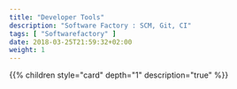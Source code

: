 ```yaml
---
title: "Developer Tools"
description: "Software Factory : SCM, Git, CI"
tags: [ "Softwarefactory" ]
date: 2018-03-25T21:59:32+02:00
weight: 1
---
```

{{% children style="card" depth="1"  description="true" %}}
